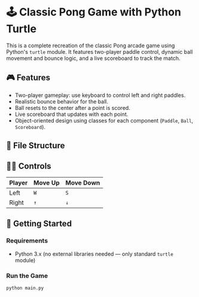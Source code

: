 # 🕹️ Classic Pong Game with Python Turtle

This is a complete recreation of the classic Pong arcade game using Python's `turtle` module. It features two-player paddle control, dynamic ball movement and bounce logic, and a live scoreboard to track the match.

## 🎮 Features

- Two-player gameplay: use keyboard to control left and right paddles.
- Realistic bounce behavior for the ball.
- Ball resets to the center after a point is scored.
- Live scoreboard that updates with each point.
- Object-oriented design using classes for each component (`Paddle`, `Ball`, `Scoreboard`).

## 🧱 File Structure


## 🧑‍💻 Controls

| Player | Move Up | Move Down |
|--------|---------|-----------|
| Left   | `W`     | `S`       |
| Right  | `↑`     | `↓`       |

## 🚀 Getting Started

### Requirements

- Python 3.x (no external libraries needed — only standard `turtle` module)

### Run the Game

```bash
python main.py
